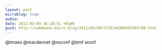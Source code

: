 ```yaml
---
layout: post
microblog: true
audio: 
date: 2012-03-09 16:28:51 +0100
guid: http://samdeane.micro.blog/2012/03/09/t178140300382965760.html
---
```

@tmaes @macdevnet @nsconf @bmf woot!

